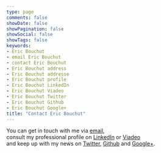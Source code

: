 ```yaml
---
type: page
comments: false
showDate: false
showPagination: false
showSocial: false
showTags: false
keywords:
- Eric Bouchut
- email Eric Bouchut
- contact Eric Bouchut
- Eric Bouchut address
- Eric Bouchut addresse
- Eric Bouchut profile
- Eric Bouchut LinkedIn
- Eric Bouchut Viadeo
- Eric Bouchut Twitter
- Eric Bouchut Github
- Eric Bouchut Google+
title: "Contact Eric Bouchut"
---
```

You can get in touch with me via [email][], 
<br />consult my professional profile on [LinkedIn][] or [Viadeo][] 
<br />and keep up with my news on  [Twitter][], [Github][] and [Google+][].



   [email]:mailto:EricBouchut@gmail.com
   [linkedin]:https://www.linkedin.com/in/ebouchut
   [viadeo]:https://viadeo.com/fr/profile/eric.bouchut
   [twitter]:https://twitter.com/ebouchut
   [github]:https://github.com/ebouchut
   [google+]:https://plus.google.com/u/0/111804446383442393632?rel=author
